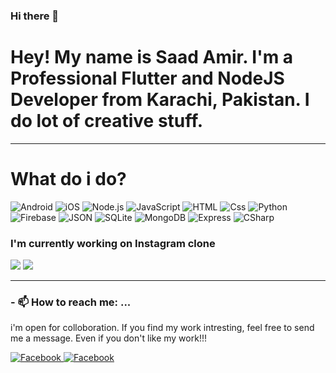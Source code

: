 ### Hi there 👋
<h1>Hey! My name is Saad Amir. I'm a Professional Flutter and NodeJS Developer from Karachi, Pakistan. I do lot of creative stuff.</h1>
<hr>
<h1>What do i do?</h1>
<p>
  <img alt="Android" src="https://img.shields.io/badge/Android-3DDC84?logo=android&logoColor=white&style=for-the-badge" />
  <img alt="iOS" src="https://img.shields.io/badge/iOS-000000?logo=ios&logoColor=white&style=for-the-badge" />
  <img alt="Node.js" src="https://img.shields.io/badge/Node.js-339933?logo=node.js&logoColor=white&style=for-the-badge" />
  <img alt="JavaScript" src="https://img.shields.io/badge/JavaScript-F7DF1E?logo=javascript&logoColor=white&style=for-the-badge" />
  <img alt="HTML" src="https://img.shields.io/badge/HTML-E34F26?logo=html5&logoColor=white&style=for-the-badge" />
  <img alt="Css" src="https://img.shields.io/badge/CSS-1572B6?logo=css3&logoColor=white&style=for-the-badge" />
  <img alt="Python" src="https://img.shields.io/badge/Python-3776AB?logo=python&logoColor=white&style=for-the-badge" />
  <img alt="Firebase" src="https://img.shields.io/badge/Firebase-FFCA28?logo=firebase&logoColor=white&style=for-the-badge" />
  <img alt="JSON" src="https://img.shields.io/badge/JSON-000000?logo=json&logoColor=white&style=for-the-badge" />
  <img alt="SQLite" src="https://img.shields.io/badge/SQLite-003B57?logo=sqlite&logoColor=white&style=for-the-badge" />
  <img alt="MongoDB" src="https://img.shields.io/badge/MongoDB-47A248?logo=mongodb&logoColor=white&style=for-the-badge" />
  <img alt="Express" src="https://img.shields.io/badge/Express-47A248?logo=express&logoColor=white&style=for-the-badge" />
    <img alt="CSharp" src="https://img.shields.io/badge/CSharp-239120?logo=csharp&logoColor=white&style=for-the-badge" />
</p>
<h3>I'm currently working on Instagram clone</h3>
<img src="https://github-readme-stats.vercel.app/api/top-langs/?username=asaad9650" />
<img src="https://github-readme-stats.vercel.app/api?username=asaad9650" />

<hr>
<h3>- 📫 How to reach me: ...</h3>
<p>i'm open for colloboration. If you find my work intresting, feel free to send me a message. Even if you don't like my work!!!</p>
<a href="https://www.facebook.com/taimoor.148">
  <img
    alt="Facebook"
    src="https://img.shields.io/badge/Facebook-1877F2?logo=facebook&logoColor=white&style=for-the-badge"
  />
</a>
<a href="https://www.linkedin.com/in/muhammad-taimoor-970622189">
  <img
    alt="Facebook"
    src="https://img.shields.io/badge/LinkedIn-0077B5?logo=linkedin&logoColor=white&style=for-the-badge"
  />
</a>





<!--
**taimoor954/taimoor954** is a ✨ _special_ ✨ repository because its `README.md` (this file) appears on your GitHub profile.

Here are some ideas to get you started:

- 🔭 I’m currently working on ...
- 🌱 I’m currently learning ...
- 👯 I’m looking to collaborate on ...
- 🤔 I’m looking for help with ...
- 💬 Ask me about ...
- 📫 How to reach me: ...
- 😄 Pronouns: ...
- ⚡ Fun fact: ...
-->
